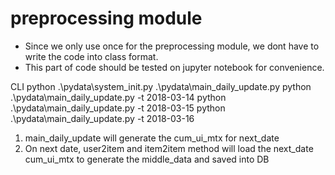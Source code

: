 # preprocessing module
- Since we only use once for the preprocessing module, we dont have to write the code into class format.
- This part of code should be tested on jupyter notebook for convenience.

CLI
python .\pydata\system_init.py .\pydata\main_daily_update.py
python .\pydata\main_daily_update.py -t 2018-03-14
python .\pydata\main_daily_update.py -t 2018-03-15
python .\pydata\main_daily_update.py -t 2018-03-16


1. main_daily_update will generate the cum_ui_mtx for next_date 
2. On next date, user2item and item2item method will load the next_date cum_ui_mtx to generate the middle_data and saved into DB